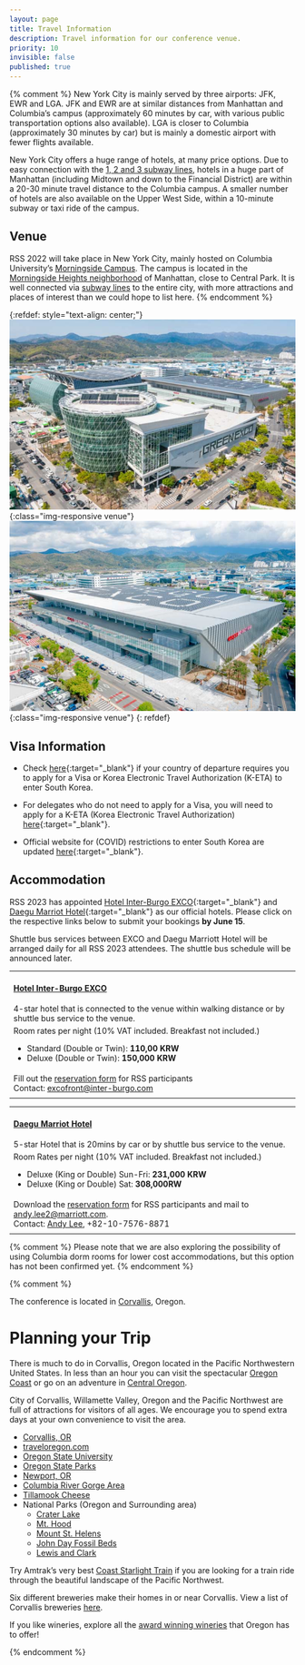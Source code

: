 ```yaml
---
layout: page
title: Travel Information
description: Travel information for our conference venue.
priority: 10
invisible: false
published: true
---
```

{% comment %}
New York City is mainly served by three airports: JFK, EWR and LGA. JFK and EWR are at similar distances from Manhattan and Columbia’s campus (approximately 60 minutes by car, with various public transportation options also available). LGA is closer to Columbia (approximately 30 minutes by car) but is mainly a domestic airport with fewer flights available.

New York City offers a huge range of hotels, at many price options. Due to easy connection with the [1, 2 and 3 subway lines](https://map.mta.info/#@40.8046036,-73.9636683,15.31z), hotels in a huge part of Manhattan (including Midtown and down to the Financial District) are within a 20-30 minute travel distance to the Columbia campus. A smaller number of hotels are also available on the Upper West Side, within a 10-minute subway or taxi ride of the campus. 


## Venue

RSS 2022 will take place in New York City, mainly hosted on Columbia University’s [Morningside Campus](https://cufo.columbia.edu/sites/default/files/content/morningsidemap_2015aug-7.pdf). The campus is located in the [Morningside Heights neighborhood](https://morningside-alliance.org/) of Manhattan, close to Central Park. It is well connected via [subway lines](https://map.mta.info/#@40.8046036,-73.9636683,15.31z) to the entire city, with more attractions and places of interest than we could hope to list here.
{% endcomment %}


{:refdef: style="text-align: center;"}
![Daegu Exhibition and Convention Center (EXCO)](/images/daegu_exco_1.jpg){:class="img-responsive venue"}
![Daegu Exhibition and Convention Center (EXCO)](/images/daegu_exco_2.jpg){:class="img-responsive venue"}
{: refdef}

## Visa Information 

* Check [here](https://english.visitkorea.or.kr/enu/TRV/TV_ENG_2_1.jsp){:target="_blank"} if your country of departure requires you to apply for a Visa or Korea Electronic Travel Authorization (K-ETA) to enter South Korea. 

* For delegates who do not need to apply for a Visa, you will need to apply for a K-ETA (Korea Electronic Travel Authorization) [here](https://www.k-eta.go.kr/portal/apply/index.do?locale=EN){:target="_blank"}.

* Official website for (COVID) restrictions to enter South Korea are updated 
[here](https://cov19ent.kdca.go.kr/cpassportal/biz/beffatstmnt/main.do?lang=en){:target="_blank"}. 



## Accommodation

RSS 2023 has appointed [Hotel Inter-Burgo EXCO](http://www.ibhotel.com/en/){:target="_blank"} and [Daegu Marriot Hotel](https://www.marriott.com/hotels/travel/taemc-daegu-marriott-hotel/){:target="_blank"} as our official hotels. Please click on the respective links below to submit your bookings **by June 15**.

Shuttle bus services between EXCO and Daegu Marriott Hotel will be arranged daily for all RSS 2023 attendees. The shuttle bus schedule will be announced later. 


<table class="table">
    <thead>
    </thead>
    <tbody>
      <tr>
        <td colspan="3"><h4><a target="_blank" href="http://www.ibhotel.com/en/">Hotel Inter-Burgo EXCO</a></h4>
          4-star hotel that is connected to the venue within walking distance or by shuttle bus service to the venue.</td>
      </tr>
      <tr>
        <td colspan="3">
          Room rates per night (10% VAT included. Breakfast not included.)
          <br>
          <ul>
          <li>Standard (Double or Twin): <b>110,00 KRW</b></li>
          <li>Deluxe (Double or Twin): <b>150,000 KRW</b></li>
          </ul>
        </td>
      </tr>
      <tr>
        <td colspan="3">
          Fill out the <a target="_blank" href="https://forms.gle/PNtzYzr34XYgmNRS6">reservation form</a> for RSS participants
          <br>
          Contact: <a target="_blank" href="mailto:excofront@inter-burgo.com">excofront@inter-burgo.com</a>
        </td>
      </tr>
      <tr>
        <td colspan="3"></td>
      </tr>
    </tbody>
</table>
<table class="table">
    <thead>
    </thead>
    <tbody>
      <tr>
        <td colspan="3"><h4><a target="_blank" href="https://www.marriott.com/hotels/travel/taemc-daegu-marriott-hotel/">Daegu Marriot Hotel</a></h4>
        5-star Hotel that is 20mins by car or by shuttle bus service to the venue.</td>
      </tr>
      <tr>
        <td colspan="3">
          Room Rates per night (10% VAT included. Breakfast not included.)
          <br>
          <ul>
          <li>Deluxe (King or Double) Sun-Fri: <b>231,000 KRW</b></li>
          <li>Deluxe (King or Double) Sat: <b>308,000RW</b></li>
          </ul>
        </td>
      </tr>
      <tr>
        <td colspan="3">
          Download the <a target="_blank" href="{{ site.baseurl }}/docs/2023RSS-RoomReservationRequestForm.xlsx">reservation form</a> for RSS participants and mail to <a target="_blank" href="mailto:andy.lee2@marriott.com">andy.lee2@marriott.com</a>.
          <br>
          Contact: <a target="_blank" href="mailto:andy.lee2@marriott.com">Andy Lee</a>, +82-10-7576-8871 
        </td>
      </tr>
      <tr>
        <td colspan="3"></td>
      </tr>
    </tbody>
</table>


{% comment %}
Please note that we are also exploring the possibility of using Columbia dorm rooms for lower cost accommodations, but this option has not been confirmed yet.
{% endcomment %}

{% comment %}

The conference is located in [Corvallis](https://www.visitcorvallis.com/), Oregon. 

# Planning your Trip

There is much to do in Corvallis, Oregon located in the Pacific Northwestern United States. In less than an hour you can visit the spectacular [Oregon Coast](http://visittheoregoncoast.com/) or go on an adventure in [Central Oregon](http://visitcentraloregon.com/).  

City of Corvallis, Willamette Valley, Oregon and the Pacific Northwest are full of attractions for visitors of all ages. We encourage you to spend extra days at your own convenience to visit the area.
* [Corvallis, OR](http://visitcorvallis.com/)
* [traveloregon.com](http://traveloregon.com/)
* [Oregon State University](http://www.oregonstate.edu/)
* [Oregon State Parks](http://www.oregonstateparks.org/index.cfm?do=visit.dsp_find)
* [Newport, OR](http://www.discovernewport.com/)
* [Columbia River Gorge Area](http://www.fs.usda.gov/contactus/crgnsa/about-forest/contactus)
* [Tillamook Cheese](https://www.tillamook.com/cheese-factory/index.html)
* National Parks (Oregon and Surrounding area) 
     * [Crater Lake](http://www.nps.gov/crla/index.htm)
     * [Mt. Hood](http://www.fs.usda.gov/mthood/)
     * [Mount St. Helens](http://www.fs.usda.gov/mountsthelens)
     * [John Day Fossil Beds](http://www.nps.gov/joda/index.htm)
     * [Lewis and Clark](http://www.nps.gov/lewi/index.htm)  

Try Amtrak’s very best [Coast Starlight Train](https://www.amtrak.com/coast-starlight-train) if you are looking for a train ride through the beautiful landscape of the Pacific Northwest.  

Six different breweries make their homes in or near Corvallis. View a list of Corvallis breweries [here](https://www.visitcorvallis.com/breweries).

If you like wineries, explore all the [award winning wineries](https://www.oregonwinecountry.org/) that Oregon has to offer!

{% endcomment %}